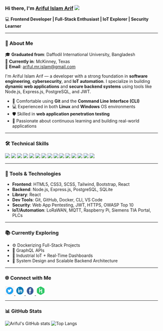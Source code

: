 ### Hi there, I'm [Ariful Islam Arif](https://github.com/arifulmrislam) <img src="https://raw.githubusercontent.com/MartinHeinz/MartinHeinz/master/wave.gif" width="30"/>

💻 **Frontend Developer | Full-Stack Enthusiast | IoT Explorer | Security Learner**

---

### 📍 About Me

🎓 **Graduated from**: Daffodil International University, Bangladesh  
📍 **Currently in**: McKinney, Texas  
📧 **Email**: ariful.mr.islam@gmail.com  

I'm Ariful Islam Arif — a developer with a strong foundation in **software engineering**, **cybersecurity**, and **IoT automation**. I specialize in building **dynamic web applications** and **secure backend systems** using tools like Node.js, Express.js, PostgreSQL, and JWT.  

- 🔧 Comfortable using **Git** and the **Command Line Interface (CLI)**
- 💻 Experienced in both **Linux** and **Windows** OS environments
- 🛡️ Skilled in **web application penetration testing**
- 🧠 Passionate about continuous learning and building real-world applications

---

### 🛠️ Technical Skills

<p>
  <img src="https://img.shields.io/badge/Python 3.9-Expert-306998" />
  <img src="https://img.shields.io/badge/C++-Pro-ff7821" />
  <img src="https://img.shields.io/badge/JavaScript-Advanced-f7df1e?logo=javascript&logoColor=black" />
  <img src="https://img.shields.io/badge/TypeScript-Beginner-3178C6" />
  <img src="https://img.shields.io/badge/SQL-Advanced-F29111" />
  <img src="https://img.shields.io/badge/PostgreSQL-Pro-336791" />
  <img src="https://img.shields.io/badge/Node.js-Intermediate-339933?logo=node.js&logoColor=white" />
  <img src="https://img.shields.io/badge/Express.js-Intermediate-black" />
  <img src="https://img.shields.io/badge/React-Beginner-61DAFB?logo=react&logoColor=black" />
  <img src="https://img.shields.io/badge/Tailwind CSS-Beginner-06B6D4" />
  <img src="https://img.shields.io/badge/Git-Expert-F05032?logo=git&logoColor=white" />
  <img src="https://img.shields.io/badge/Docker-Learning-0db7ed?logo=docker&logoColor=white" />
  <img src="https://img.shields.io/badge/JWT-Authentication-informational" />
  <img src="https://img.shields.io/badge/IoT-Experienced-lightblue" />
  <img src="https://img.shields.io/badge/Cyber Security-Ethical Hacking-green" />
</p>

---

### 💼 Tools & Technologies

- **Frontend**: HTML5, CSS3, SCSS, Tailwind, Bootstrap, React
- **Backend**: Node.js, Express.js, PostgreSQL, SQLite
- **Library**: React
- **Dev Tools**: Git, GitHub, Docker, CLI, VS Code
- **Security**: Web App Pentesting, JWT, HTTPS, OWASP Top 10
- **IoT/Automation**: LoRaWAN, MQTT, Raspberry Pi, Siemens TIA Portal, PLCs

---

### 📚 Currently Exploring

- ⚙️ Dockerizing Full-Stack Projects
- 🔄 GraphQL APIs
- 📡 Industrial IoT + Real-Time Dashboards
- 🧠 System Design and Scalable Backend Architecture

---

### 🌐 Connect with Me

<a href="https://twitter.com/arifulislam301" target="_blank">
    <img src="img/twitter.png" width="30" height="30" alt="Twitter"/>
</a> 
<a href="https://www.linkedin.com/in/ariful-islam-arif-2987b51a3/" target="_blank">
    <img src="img/in.png" width="30" height="30" alt="LinkedIn"/>
</a> 
<a href="https://www.facebook.com/ariful.i.joy.7" target="_blank">
	<img src="img/facebook.png" width="30" height="30" alt="Facebook"/>
</a> 
<a href="https://www.hackerrank.com/ariful_mr_islam" target="_blank">
	<img src="img/hackerrank.png" width="30" height="30" alt="HackerRank"/>
</a> 

---

### 📊 GitHub Stats

![Ariful's GitHub stats](https://github-readme-stats.vercel.app/api?username=arifulmrislam&show_icons=true&theme=tokyonight)
![Top Langs](https://github-readme-stats.vercel.app/api/top-langs/?username=arifulmrislam&layout=compact&theme=tokyonight)
